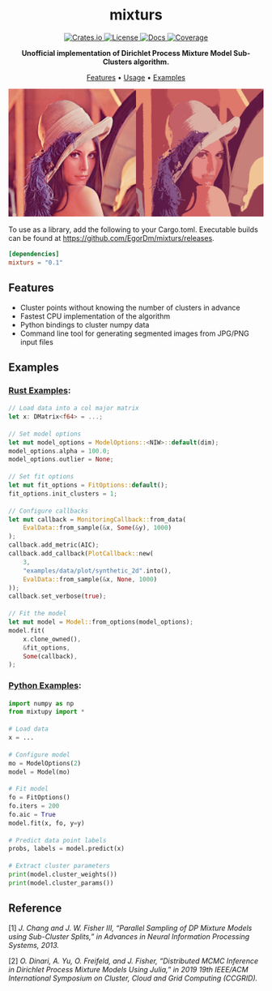 <!-- markdownlint-disable -->
<div id="top"></div>
<div align="center">
    <h1>mixturs</h1>
    <p>
        <a href="https://crates.io/crates/mixturs">
            <img alt="Crates.io" src="https://img.shields.io/crates/v/mixturs">
        </a>
        <a href="LICENSE">
            <img src="https://img.shields.io/github/license/EgorDm/mixturs" alt="License">
        </a>
        <a href="https://docs.rs/mixturs">
            <img src="https://img.shields.io/docsrs/mixturs" alt="Docs">
        </a>
        <a href="https://app.codecov.io/github/EgorDm/mixturs">
            <img src="https://img.shields.io/codecov/c/github/EgorDm/mixturs" alt="Coverage">
        </a>
    </p>
    <p>
        <b>Unofficial implementation of Dirichlet Process Mixture Model Sub-Clusters algorithm.</b>
    </p>
</div>
<p align="center">
  <a href="#features">Features</a> •
  <a href="#usage">Usage</a> •
  <a href="#examples">Examples</a>
</p>
<!-- markdownlint-enable -->


![Image Demo](docs/resources/image_clustering.png)


To use as a library, add the following to your Cargo.toml. Executable builds can be found at https://github.com/EgorDm/mixturs/releases.

```toml
[dependencies]
mixturs = "0.1"
```

## Features

* Cluster points without knowing the number of clusters in advance
* Fastest CPU implementation of the algorithm
* Python bindings to cluster numpy data
* Command line tool for generating segmented images from JPG/PNG input files

## Examples

### [Rust Examples](https://github.com/EgorDm/mixturs/tree/master/mixturs/examples):

```rust
// Load data into a col major matrix
let x: DMatrix<f64> = ...;

// Set model options
let mut model_options = ModelOptions::<NIW>::default(dim);
model_options.alpha = 100.0;
model_options.outlier = None;

// Set fit options
let mut fit_options = FitOptions::default();
fit_options.init_clusters = 1;

// Configure callbacks
let mut callback = MonitoringCallback::from_data(
    EvalData::from_sample(&x, Some(&y), 1000)
);
callback.add_metric(AIC);
callback.add_callback(PlotCallback::new(
    3,
    "examples/data/plot/synthetic_2d".into(),
    EvalData::from_sample(&x, None, 1000)
));
callback.set_verbose(true);

// Fit the model
let mut model = Model::from_options(model_options);
model.fit(
    x.clone_owned(),
    &fit_options,
    Some(callback),
);
```

### [Python Examples](https://github.com/EgorDm/mixturs/tree/master/mixturs-python/examples):

```python
import numpy as np
from mixtupy import *

# Load data
x = ...

# Configure model
mo = ModelOptions(2)
model = Model(mo)

# Fit model
fo = FitOptions()
fo.iters = 200
fo.aic = True
model.fit(x, fo, y=y)

# Predict data point labels
probs, labels = model.predict(x)

# Extract cluster parameters
print(model.cluster_weights())
print(model.cluster_params())
```

## Reference

[1] *J. Chang and J. W. Fisher III, “Parallel Sampling of DP Mixture Models using Sub-Cluster Splits,” in Advances in Neural Information Processing Systems, 2013.*

[2] *O. Dinari, A. Yu, O. Freifeld, and J. Fisher, “Distributed MCMC Inference in Dirichlet Process Mixture Models Using Julia,” in 2019 19th IEEE/ACM International Symposium on Cluster, Cloud and Grid Computing (CCGRID).*
